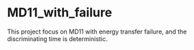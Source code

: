 # MD11_with_failure
This project focus on MD11 with energy transfer failure, and the discriminating time is deterministic.  
